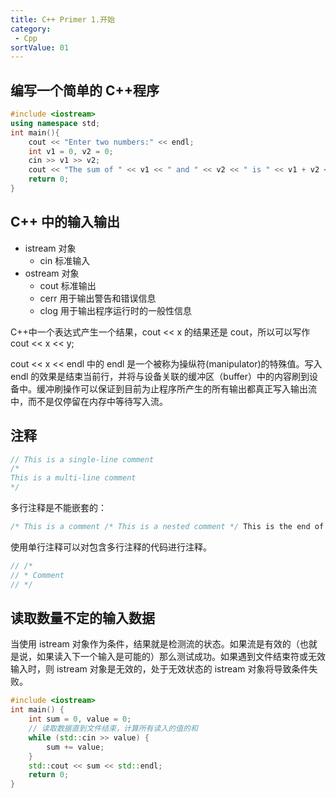 ```yaml
---
title: C++ Primer 1.开始
category:
 - Cpp
sortValue: 01
---
```


## 编写一个简单的 C++程序

```cpp
#include <iostream>
using namespace std;
int main(){
	cout << "Enter two numbers:" << endl;
	int v1 = 0, v2 = 0;
	cin >> v1 >> v2;
	cout << "The sum of " << v1 << " and " << v2 << " is " << v1 + v2 << endl;
	return 0;
}
```

## C++ 中的输入输出

- istream 对象
  - cin 标准输入
- ostream 对象
  - cout 标准输出
  - cerr 用于输出警告和错误信息
  - clog 用于输出程序运行时的一般性信息

C++中一个表达式产生一个结果，cout << x 的结果还是 cout，所以可以写作 cout << x << y;

cout << x << endl 中的 endl 是一个被称为操纵符(manipulator)的特殊值。写入 endl 的效果是结束当前行，并将与设备关联的缓冲区（buffer）中的内容刷到设备中。缓冲刷操作可以保证到目前为止程序所产生的所有输出都真正写入输出流中，而不是仅停留在内存中等待写入流。

## 注释

```cpp
// This is a single-line comment
/*
This is a multi-line comment
*/
```
多行注释是不能嵌套的：

```cpp
/* This is a comment /* This is a nested comment */ This is the end of the comment */
```
使用单行注释可以对包含多行注释的代码进行注释。

``` cpp
// /*
// * Comment
// */
```

## 读取数量不定的输入数据
当使用 istream 对象作为条件，结果就是检测流的状态。如果流是有效的（也就是说，如果读入下一个输入是可能的）那么测试成功。如果遇到文件结束符或无效输入时，则 istream 对象是无效的，处于无效状态的 istream 对象将导致条件失败。

```cpp
#include <iostream>
int main() {
    int sum = 0, value = 0;
	// 读取数据直到文件结束，计算所有读入的值的和
    while (std::cin >> value) {
        sum += value;
    }
    std::cout << sum << std::endl;
    return 0;
}
```
